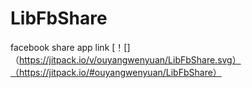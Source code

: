 # LibFbShare
facebook share app link
[！[]（https://jitpack.io/v/ouyangwenyuan/LibFbShare.svg）（https://jitpack.io/#ouyangwenyuan/LibFbShare）